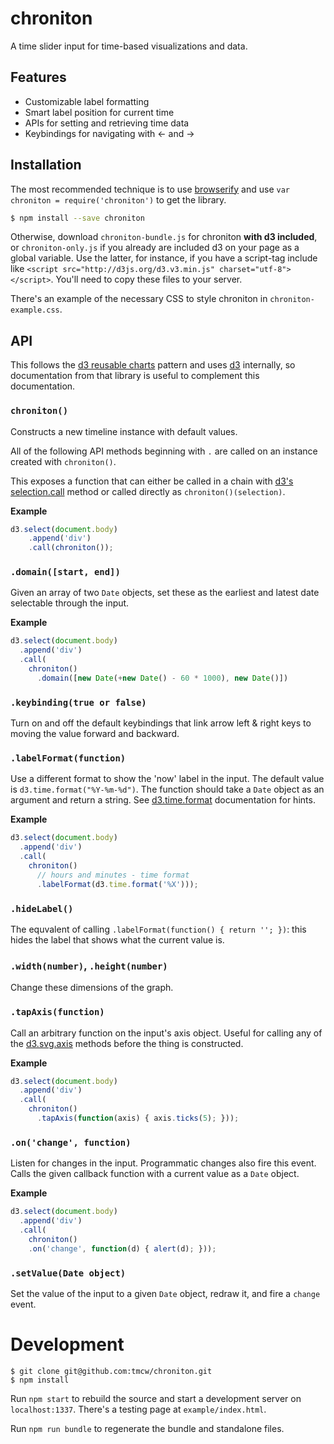 # chroniton

A time slider input for time-based visualizations and data.

## Features

* Customizable label formatting
* Smart label position for current time
* APIs for setting and retrieving time data
* Keybindings for navigating with ← and →

## Installation

The most recommended technique is to use [browserify](http://browserify.org/)
and use `var chroniton = require('chroniton')` to get the library.

```sh
$ npm install --save chroniton
```

Otherwise, download `chroniton-bundle.js` for chroniton **with d3 included**,
or `chroniton-only.js` if you already are included d3 on your page as a global
variable. Use the latter, for instance, if you have a script-tag
include like `<script src="http://d3js.org/d3.v3.min.js" charset="utf-8"></script>`.
You'll need to copy these files to your server.

There's an example of the necessary CSS to style chroniton
in `chroniton-example.css`.

## API

This follows the [d3 reusable charts](http://bost.ocks.org/mike/chart/) pattern
and uses [d3](http://d3js.org/) internally, so documentation from that library
is useful to complement this documentation.

### `chroniton()`

Constructs a new timeline instance with default values.

All of the following API methods beginning with `.` are called on an instance
created with `chroniton()`.

This exposes a function that can either be called in a chain with [d3's selection.call](https://github.com/mbostock/d3/wiki/Selections)
method or called directly as `chroniton()(selection)`.

**Example**

```js
d3.select(document.body)
    .append('div')
    .call(chroniton());
```

### `.domain([start, end])`

Given an array of two `Date` objects, set these as the earliest and latest
date selectable through the input.

**Example**

```js
d3.select(document.body)
  .append('div')
  .call(
    chroniton()
      .domain([new Date(+new Date() - 60 * 1000), new Date()])
```

### `.keybinding(true or false)`

Turn on and off the default keybindings that link arrow left & right keys
to moving the value forward and backward.

### `.labelFormat(function)`

Use a different format to show the 'now' label in the input. The default
value is `d3.time.format("%Y-%m-%d")`. The function should take a `Date`
object as an argument and return a string. See [d3.time.format](https://github.com/mbostock/d3/wiki/Time-Formatting)
documentation for hints.

**Example**

```js
d3.select(document.body)
  .append('div')
  .call(
    chroniton()
      // hours and minutes - time format
      .labelFormat(d3.time.format('%X')));
```

### `.hideLabel()`

The equvalent of calling `.labelFormat(function() { return ''; })`: this
hides the label that shows what the current value is.

### `.width(number)`, `.height(number)`

Change these dimensions of the graph.

### `.tapAxis(function)`

Call an arbitrary function on the input's axis object. Useful for calling
any of the [d3.svg.axis](https://github.com/mbostock/d3/wiki/SVG-Axes) methods
before the thing is constructed.


**Example**

```js
d3.select(document.body)
  .append('div')
  .call(
    chroniton()
      .tapAxis(function(axis) { axis.ticks(5); }));
```

### `.on('change', function)`

Listen for changes in the input. Programmatic changes also fire this event.
Calls the given callback function with a current value as a `Date` object.

**Example**

```js
d3.select(document.body)
  .append('div')
  .call(
    chroniton()
    .on('change', function(d) { alert(d); }));
```

### `.setValue(Date object)`

Set the value of the input to a given `Date` object, redraw it, and fire
a `change` event.

# Development

    $ git clone git@github.com:tmcw/chroniton.git
    $ npm install

Run `npm start` to rebuild the source and start a development server on
`localhost:1337`. There's a testing page at `example/index.html`.

Run `npm run bundle` to regenerate the bundle and standalone files.
